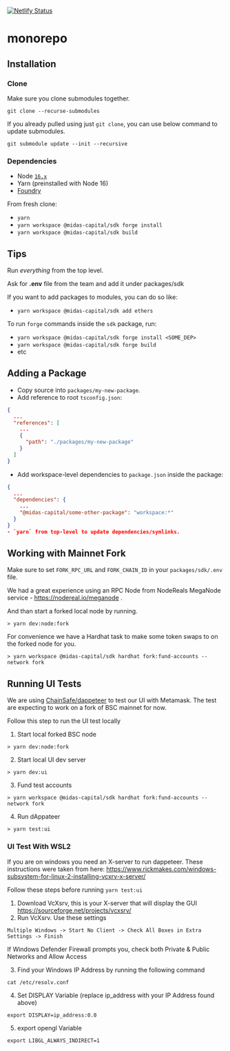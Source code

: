 [![Netlify Status](https://api.netlify.com/api/v1/badges/4e389938-790e-4adb-bfc9-0e3d47dafd64/deploy-status)](https://app.netlify.com/sites/midas-capital-dapp/deploys)

# monorepo

## Installation

### Clone

Make sure you clone submodules together.

`git clone --recurse-submodules`

If you already pulled using just `git clone`, you can use below command to update submodules.

`git submodule update --init --recursive`

### Dependencies

- Node [`16.x`](https://nodejs.org/en/download/)
- Yarn (preinstalled with Node 16)
- [Foundry](https://book.getfoundry.sh/getting-started/installation.html)

From fresh clone:

- `yarn`
- `yarn workspace @midas-capital/sdk forge install`
- `yarn workspace @midas-capital/sdk build`

## Tips

Run _everything_ from the top level.

Ask for **.env** file from the team and add it under packages/sdk

If you want to add packages to modules, you can do so like:

- `yarn workspace @midas-capital/sdk add ethers`

To run `forge` commands inside the `sdk` package, run:

- `yarn workspace @midas-capital/sdk forge install <SOME_DEP>`
- `yarn workspace @midas-capital/sdk forge build`
- etc

## Adding a Package

- Copy source into `packages/my-new-package`.
- Add reference to root `tsconfig.json`:

```json
{
  ...
  "references": [
    ...
    {
      "path": "./packages/my-new-package"
    }
  ]
}
```

- Add workspace-level dependencies to `package.json` inside the package:

```json
{
  ...
  "dependencies": {
    ...
    "@midas-capital/some-other-package": "workspace:*"
  }
}
- `yarn` from top-level to update dependencies/symlinks.
```

## Working with Mainnet Fork

Make sure to set `FORK_RPC_URL` and `FORK_CHAIN_ID` in your `packages/sdk/.env` file.

We had a great experience using an RPC Node from NodeReals MegaNode service - https://nodereal.io/meganode .

And than start a forked local node by running.

```
> yarn dev:node:fork
```

For convenience we have a Hardhat task to make some token swaps to on the forked node for you.

```
> yarn workspace @midas-capital/sdk hardhat fork:fund-accounts --network fork
```

## Running UI Tests

We are using [ChainSafe/dappeteer](https://github.com/ChainSafe/dappeteer) to test our UI with Metamask. The test are expecting to work on a fork of BSC mainnet for now.

Follow this step to run the UI test locally

1. Start local forked BSC node

```
> yarn dev:node:fork
```

2. Start local UI dev server

```
> yarn dev:ui
```

3. Fund test accounts

```
> yarn workspace @midas-capital/sdk hardhat fork:fund-accounts --network fork
```

4. Run dAppateer

```
> yarn test:ui
```

### UI Test With WSL2

If you are on windows you need an X-server to run dappeteer.
These instructions were taken from here: https://www.rickmakes.com/windows-subsystem-for-linux-2-installing-vcxrv-x-server/

Follow these steps before running `yarn test:ui`

1. Download VcXsrv, this is your X-server that will display the GUI
   https://sourceforge.net/projects/vcxsrv/
2. Run VcXsrv. Use these settings

```
Multiple Windows -> Start No Client -> Check All Boxes in Extra Settings -> Finish
```

If Windows Defender Firewall prompts you, check both Private & Public Networks and Allow Access

3. Find your Windows IP Address by running the following command

```
cat /etc/resolv.conf
```

4. Set DISPLAY Variable (replace ip_address with your IP Address found above)

```
export DISPLAY=ip_address:0.0
```

5. export opengl Variable

```
export LIBGL_ALWAYS_INDIRECT=1
```
